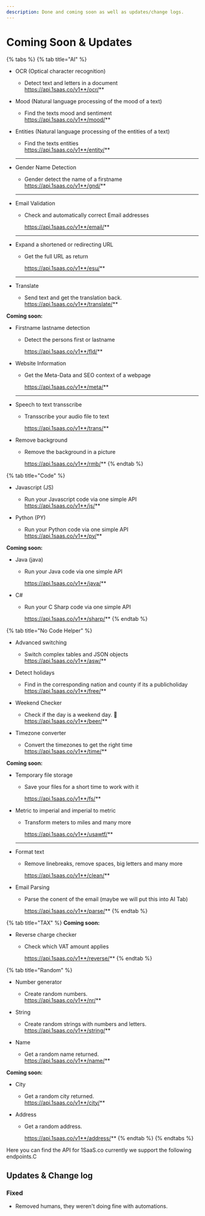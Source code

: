 ```yaml
---
description: Done and coming soon as well as updates/change logs.
---
```


# Coming Soon & Updates

{% tabs %}
{% tab title="AI" %}
*   OCR (Optical character recognition)

    * Detect text and letters in a document\
      https://api.1saas.co/v1**/ocr/**


*   Mood (Natural language processing of the mood of a text)

    * Find the texts mood and sentiment\
      https://api.1saas.co/v1**/mood/**


*   Entities (Natural language processing of the entities of a text)

    * Find the texts entities \
      https://api.1saas.co/v1**/entity/**

    ****
*   Gender Name Detection

    * Gender detect the name of a firstname\
      https://api.1saas.co/v1**/gnd/**

    ****
*   Email Validation

    *   Check and automatically correct Email addresses

        https://api.1saas.co/v1**/email/**

    ****
*   Expand a shortened or redirecting URL

    *   Get the full URL as return

        https://api.1saas.co/v1**/esu/**

    ****
* Translate
  * Send text and get the translation back.\
    https://api.1saas.co/v1**/translate/**

**Coming soon:**

*   Firstname lastname detection

    *   Detect the persons first or lastname

        https://api.1saas.co/v1**/fld/**


*   Website Information

    *   Get the Meta-Data and SEO context of a webpage

        https://api.1saas.co/v1**/meta/**

    ****
*   Speech to text transscribe

    *   Transscribe your audio file to text

        https://api.1saas.co/v1**/trans/**


* Remove background
  *   Remove the background in a picture

      https://api.1saas.co/v1**/rmb/**
{% endtab %}

{% tab title="Code" %}
*   Javascript (JS)

    * Run your Javascript code via one simple API\
      https://api.1saas.co/v1**/js/**


* Python (PY)
  * Run your Python code via one simple API\
    https://api.1saas.co/v1**/py/**

**Coming soon:**

*   Java (java)

    *   Run your Java code via one simple API

        https://api.1saas.co/v1**/java/**


* C#
  *   Run your C Sharp code via one simple API

      https://api.1saas.co/v1**/sharp/**
{% endtab %}

{% tab title="No Code Helper" %}
*   Advanced switching

    * Switch complex tables and JSON objects\
      https://api.1saas.co/v1**/asw/**


*   Detect holidays

    * Find in the corresponding nation and county if its a publicholiday\
      https://api.1saas.co/v1**/free/**


*   Weekend Checker

    * Check if the day is a weekend day. 🍻\
      https://api.1saas.co/v1**/beer/**


* Timezone converter
  * Convert the timezones to get the right time\
    https://api.1saas.co/v1**/time/**

**Coming soon:**

*   Temporary file storage

    *   Save your files for a short time to work with it 

        https://api.1saas.co/v1**/fs/**


*   Metric to imperial and imperial to metric

    *   Transform meters to miles and many more

        https://api.1saas.co/v1**/usawtf/**

    ****
*   Format text

    *   Remove linebreaks, remove spaces, big letters and many more

        https://api.1saas.co/v1**/clean/**


* Email Parsing
  *   Parse the conent of the email (maybe we will put this into AI Tab)

      https://api.1saas.co/v1**/parse/**
{% endtab %}

{% tab title="TAX" %}
**Coming soon:**

* Reverse charge checker
  *   Check which VAT amount applies

      https://api.1saas.co/v1**/reverse/**
{% endtab %}

{% tab title="Random" %}
*   Number generator

    * Create random numbers.\
      https://api.1saas.co/v1**/nr/**


*   String

    * Create random strings with numbers and letters.\
      https://api.1saas.co/v1**/string/**


*   Name

    * Get a random name returned.\
      https://api.1saas.co/v1**/name/**



**Coming soon:**

*   City

    * Get a random city returned.\
      https://api.1saas.co/v1**/city/**


* Address
  *   Get a random address.

      https://api.1saas.co/v1**/address/**
{% endtab %}
{% endtabs %}

Here you can find the API for 1SaaS.co currently we support the following endpoints.C

## Updates & Change log

### Fixed

* Removed humans, they weren't doing fine with automations.

